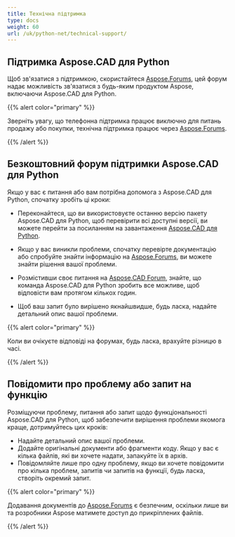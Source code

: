 ```yaml
---
title: Технічна підтримка
type: docs
weight: 60
url: /uk/python-net/technical-support/
--- 
```


## **Підтримка Aspose.CAD для Python**

Щоб зв'язатися з підтримкою, скористайтеся [Aspose.Forums](https://forum.aspose.com/c/cad/19), цей форум надає можливість зв'язатися з будь-яким продуктом Aspose, включаючи Aspose.CAD для Python.

{{% alert color="primary" %}} 

Зверніть увагу, що телефонна підтримка працює виключно для питань продажу або покупки, технічна підтримка працює через [Aspose.Forums](https://forum.aspose.com/c/cad/19).

{{% /alert %}}

## **Безкоштовний форум підтримки Aspose.CAD для Python**

Якщо у вас є питання або вам потрібна допомога з Aspose.CAD для Python, спочатку зробіть ці кроки:

- Переконайтеся, що ви використовуєте останню версію пакету Aspose.CAD для Python, щоб перевірити всі доступні версії, ви можете перейти за посиланням на завантаження [Aspose.CAD для Python](https://pypi.org/project/aspose-cad/).

- Якщо у вас виникли проблеми, спочатку перевірте документацію або спробуйте знайти інформацію на [Aspose.Forums](https://forum.aspose.com/c/cad/19), ви можете знайти рішення вашої проблеми.
- Розмістивши своє питання на [Aspose.CAD Forum](https://forum.aspose.com/c/cad/19), знайте, що команда Aspose.CAD для Python зробить все можливе, щоб відповісти вам протягом кількох годин.
- Щоб ваш запит було вирішено якнайшвидше, будь ласка, надайте детальний опис вашої проблеми.

{{% alert color="primary" %}}

Коли ви очікуєте відповіді на форумах, будь ласка, врахуйте різницю в часі.

{{% /alert %}}

## **Повідомити про проблему або запит на функцію**

Розміщуючи проблему, питання або запит щодо функціональності Aspose.CAD для Python, щоб забезпечити вирішення проблеми якомога краще, дотримуйтесь цих кроків:

- Надайте детальний опис вашої проблеми.
- Додайте оригінальні документи або фрагменти коду. Якщо у вас є кілька файлів, які ви хочете надати, запакуйте їх в архів.
- Повідомляйте лише про одну проблему, якщо ви хочете повідомити про кілька проблем, запитів чи запитів на функції, будь ласка, створіть окремий запит.

{{% alert color="primary" %}}

Додавання документів до [Aspose.Forums](https://forum.aspose.com/c/cad/19) є безпечним, оскільки лише ви та розробники Aspose матимете доступ до прикріплених файлів.

{{% /alert %}}
